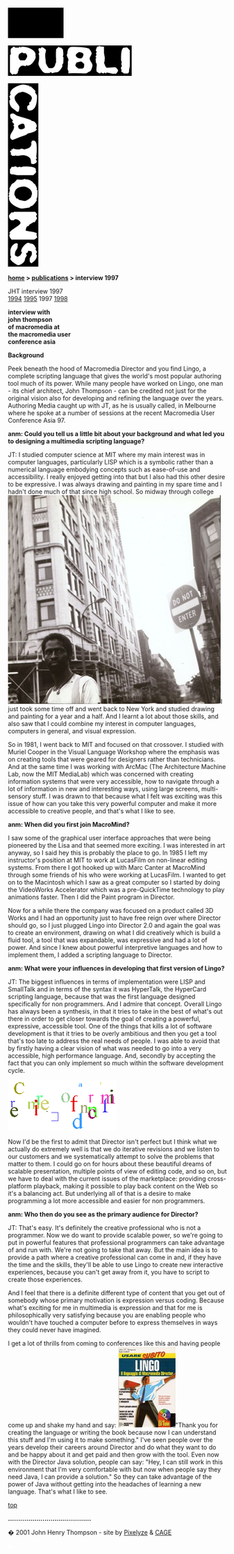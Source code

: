 
![](images/johnhenry1.gif)

![](images/tin_publi.gif)

![](images/tin_cations.gif)

**[home](index.md) > [publications](publications.md) > interview 1997**

JHT interview 1997  
[1994](interview1994.md) [1995](interview1995.md) 1997 [1998](interview1998.md)

  
**interview with  
john thompson  
of macromedia at  
the macromedia user  
conference asia**

**Background**

Peek beneath the hood of Macromedia Director and you find Lingo, a complete scripting language that gives the world's most popular authoring tool much of its power. While many people have worked on Lingo, one man - its chief architect, John Thompson - can be credited not just for the original vision also for developing and refining the language over the years. Authoring Media caught up with JT, as he is usually called, in Melbourne where he spoke at a number of sessions at the recent Macromedia User Conference Asia 97.

**anm: Could you tell us a little bit about your background and what led you to designing a multimedia scripting language?**

JT: I studied computer science at MIT where my main interest was in computer languages, particularly LISP which is a symbolic rather than a numerical language embodying concepts such as ease-of-use and accessibility. I really enjoyed getting into that but I also had this other desire to be expressive. I was always drawing and painting in my spare time and I hadn't done much of that since high school. So midway through college ![](images/resume_85jtnyc.jpg)I just took some time off and went back to New York and studied drawing and painting for a year and a half. And I learnt a lot about those skills, and also saw that I could combine my interest in computer languages, computers in general, and visual expression.

So in 1981, I went back to MIT and focused on that crossover. I studied with Muriel Cooper in the Visual Language Workshop where the emphasis was on creating tools that were geared for designers rather than technicians. And at the same time I was working with ArcMac (The Architecture Machine Lab, now the MIT MediaLab) which was concerned with creating information systems that were very accessible, how to navigate through a lot of information in new and interesting ways, using large screens, multi-sensory stuff. I was drawn to that because what I felt was exciting was this issue of how can you take this very powerful computer and make it more accessible to creative people, and that's what I like to see.

**anm: When did you first join MacroMind?**

I saw some of the graphical user interface approaches that were being pioneered by the Lisa and that seemed more exciting. I was interested in art anyway, so I said hey this is probably the place to go. In 1985 I left my instructor's position at MIT to work at LucasFilm on non-linear editing systems. From there I got hooked up with Marc Canter at MacroMind through some friends of his who were working at LucasFilm. I wanted to get on to the Macintosh which I saw as a great computer so I started by doing the VideoWorks Accelerator which was a pre-QuickTime technology to play animations faster. Then I did the Paint program in Director.

Now for a while there the company was focused on a product called 3D Works and I had an opportunity just to have free reign over where Director should go, so I just plugged Lingo into Director 2.0 and again the goal was to create an environment, drawing on what I did creatively which is build a fluid tool, a tool that was expandable, was expressive and had a lot of power. And since I knew about powerful interpretive languages and how to implement them, I added a scripting language to Director.

**anm: What were your influences in developing that first version of Lingo?**

JT: The biggest influences in terms of implementation were LISP and SmallTalk and in terms of the syntax it was HyperTalk, the HyperCard scripting language, because that was the first language designed specifically for non programmers. And I admire that concept. Overall Lingo has always been a synthesis, in that it tries to take in the best of what's out there in order to get closer towards the goal of creating a powerful, expressive, accessible tool. One of the things that kills a lot of software development is that it tries to be overly ambitious and then you get a tool that's too late to address the real needs of people. I was able to avoid that by firstly having a clear vision of what was needed to go into a very accessible, high performance language. And, secondly by accepting the fact that you can only implement so much within the software development cycle.

**![](images/intv97_funkey.gif)**

Now I'd be the first to admit that Director isn't perfect but I think what we actually do extremely well is that we do iterative revisions and we listen to our customers and we systematically attempt to solve the problems that matter to them. I could go on for hours about these beautiful dreams of scalable presentation, multiple points of view of editing code, and so on, but we have to deal with the current issues of the marketplace: providing cross-platform playback, making it possible to play back content on the Web so it's a balancing act. But underlying all of that is a desire to make programming a lot more accessible and easier for non programmers.

**anm: Who then do you see as the primary audience for Director?**

JT: That's easy. It's definitely the creative professional who is not a programmer. Now we do want to provide scalable power, so we're going to put in powerful features that professional programmers can take advantage of and run with. We're not going to take that away. But the main idea is to provide a path where a creative professional can come in and, if they have the time and the skills, they'll be able to use Lingo to create new interactive experiences, because you can't get away from it, you have to script to create those experiences.

And I feel that there is a definite different type of content that you get out of somebody whose primary motivation is expression versus coding. Because what's exciting for me in multimedia is expression and that for me is philosophically very satisfying because you are enabling people who wouldn't have touched a computer before to express themselves in ways they could never have imagined.

I get a lot of thrills from coming to conferences like this and having people come up and shake my hand and say: ![](images/lws_1itl_icon.jpg)"Thank you for creating the language or writing the book because now I can understand this stuff and I'm using it to make something." I've seen people over the years develop their careers around Director and do what they want to do and be happy about it and get paid and then grow with the tool. Even now with the Director Java solution, people can say: "Hey, I can still work in this environment that I'm very comfortable with but now when people say they need Java, I can provide a solution." So they can take advantage of the power of Java without getting into the headaches of learning a new language. That's what I like to see.

  
  

[top](#topofpage)

**.........................................**

� 2001 John Henry Thompson - site by [Pixelyze](http://www.pixelyze.com/) & [CAGE](http://www.cage.nl/)

![](images/spacer.gif)
